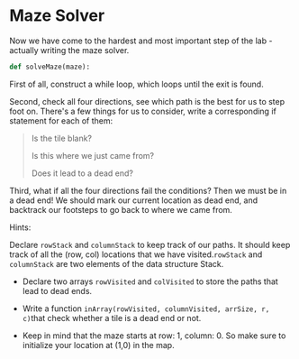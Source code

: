 # Maze Solver

Now we have come to the hardest and most important step of the lab - actually writing the maze solver.

```python
def solveMaze(maze):
```

First of all, construct a while loop, which loops until the exit is found.

Second, check all four directions, see which path is the best for us to step foot on. There's a few things for us to consider, write a corresponding if statement for each of them:

> Is the tile blank?
>
> Is this where we just came from?
>
> Does it lead to a dead end?

Third, what if all the four directions fail the conditions? Then we must be in a dead end! We should mark our current location as dead end, and backtrack our footsteps to go back to where we came from.

Hints:


Declare  `rowStack` and `columnStack` to keep track of our paths. It should keep track of all the (row, col) locations that we have visited.`rowStack` and `columnStack` are two elements of the data structure Stack. 


* Declare two arrays `rowVisited` and `colVisited` to store the paths that lead to dead ends.

* Write a function `inArray(rowVisited, columnVisited, arrSize, r, c)`that check whether a tile is a dead end or not.
* Keep in mind that the maze starts at row: 1, column: 0. So make sure to initialize your location at (1,0) in the map.
